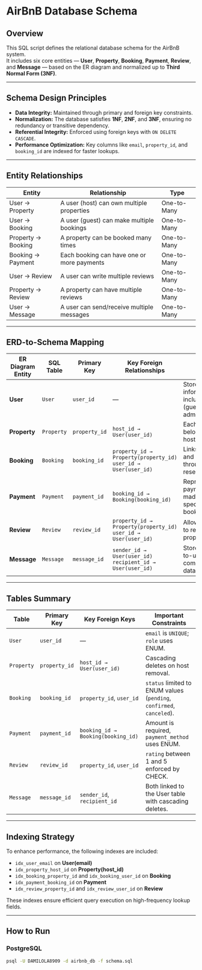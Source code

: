 # AirBnB Database Schema

## Overview
This SQL script defines the relational database schema for the AirBnB system.  
It includes six core entities — **User**, **Property**, **Booking**, **Payment**, **Review**, and **Message** — based on the ER diagram and normalized up to **Third Normal Form (3NF)**.

---

## Schema Design Principles
- **Data Integrity:** Maintained through primary and foreign key constraints.  
- **Normalization:** The database satisfies **1NF**, **2NF**, and **3NF**, ensuring no redundancy or transitive dependency.  
- **Referential Integrity:** Enforced using foreign keys with `ON DELETE CASCADE`.  
- **Performance Optimization:** Key columns like `email`, `property_id`, and `booking_id` are indexed for faster lookups.  

---

## Entity Relationships
| Entity | Relationship | Type |
|---------|--------------|------|
| User → Property | A user (host) can own multiple properties | One-to-Many |
| User → Booking | A user (guest) can make multiple bookings | One-to-Many |
| Property → Booking | A property can be booked many times | One-to-Many |
| Booking → Payment | Each booking can have one or more payments | One-to-Many |
| User → Review | A user can write multiple reviews | One-to-Many |
| Property → Review | A property can have multiple reviews | One-to-Many |
| User → Message | A user can send/receive multiple messages | One-to-Many |

---

## ERD-to-Schema Mapping

| ER Diagram Entity | SQL Table | Primary Key | Key Foreign Relationships | Notes |
|--------------------|------------|--------------|----------------------------|--------|
| **User** | `User` | `user_id` | — | Stores all user information including role (guest, host, admin). |
| **Property** | `Property` | `property_id` | `host_id → User(user_id)` | Each property belongs to a host (User). |
| **Booking** | `Booking` | `booking_id` | `property_id → Property(property_id)`<br>`user_id → User(user_id)` | Links users and properties through reservations. |
| **Payment** | `Payment` | `payment_id` | `booking_id → Booking(booking_id)` | Represents payments made for specific bookings. |
| **Review** | `Review` | `review_id` | `property_id → Property(property_id)`<br>`user_id → User(user_id)` | Allows guests to review properties. |
| **Message** | `Message` | `message_id` | `sender_id → User(user_id)`<br>`recipient_id → User(user_id)` | Stores user-to-user communication data. |

---

## Tables Summary

| Table | Primary Key | Key Foreign Keys | Important Constraints |
|--------|--------------|------------------|------------------------|
| `User` | `user_id` | — | `email` is `UNIQUE`; `role` uses ENUM. |
| `Property` | `property_id` | `host_id → User(user_id)` | Cascading deletes on host removal. |
| `Booking` | `booking_id` | `property_id`, `user_id` | `status` limited to ENUM values (`pending`, `confirmed`, `canceled`). |
| `Payment` | `payment_id` | `booking_id → Booking(booking_id)` | Amount is required, `payment_method` uses ENUM. |
| `Review` | `review_id` | `property_id`, `user_id` | `rating` between 1 and 5 enforced by CHECK. |
| `Message` | `message_id` | `sender_id`, `recipient_id` | Both linked to the User table with cascading deletes. |

---

## Indexing Strategy
To enhance performance, the following indexes are included:
- `idx_user_email` on **User(email)**
- `idx_property_host_id` on **Property(host_id)**
- `idx_booking_property_id` and `idx_booking_user_id` on **Booking**
- `idx_payment_booking_id` on **Payment**
- `idx_review_property_id` and `idx_review_user_id` on **Review**

These indexes ensure efficient query execution on high-frequency lookup fields.

---

## How to Run

### PostgreSQL
```bash
psql -U DAMILOLA8909 -d airbnb_db -f schema.sql
